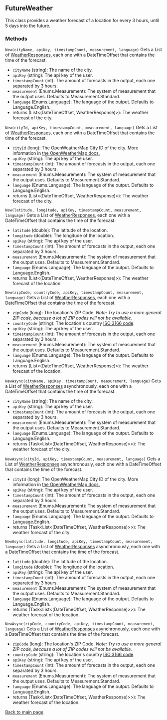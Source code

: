## FutureWeather
This class provides a weather forecast of a location for every 3 hours, until 5 days into the future.
### Methods
```New(cityName, apiKey, timestampCount, measurement, language)```
Gets a List of [WeatherResponses](https://eloyespinosa.github.io/Weather.NET/docs/models/response), each one with a DateTimeOffset that contains the time of the forecast.
- `cityName` (string): The name of the city.
- `apiKey` (string): The api key of the user.
- `timestampCount` (int): The amount of forecasts in the output, each one separated by 3 hours.
- `measurement` (Enums.Measurement): The system of measurement that the output uses. Defaults to Measurement.Standard.
- `language` (Enums.Language): The language of the output. Defaults to Language.English.
- returns (List\<(DateTimeOffset, WeatherResponse)\>): The weather forecast of the city.

```New(cityId, apiKey, timestampCount, measurement, language)```
Gets a List of [WeatherResponses](https://eloyespinosa.github.io/Weather.NET/docs/models/response), each one with a DateTimeOffset that contains the time of the forecast.
- `cityId` (long): The OpenWeatherMap City ID of the city. More information in [the OpenWeatherMap docs.](https://openweathermap.org/current#cityid)
- `apiKey` (string): The api key of the user.
- `timestampCount` (int): The amount of forecasts in the output, each one separated by 3 hours.
- `measurement` (Enums.Measurement): The system of measurement that the output uses. Defaults to Measurement.Standard.
- `language` (Enums.Language): The language of the output. Defaults to Language.English.
- returns (List\<(DateTimeOffset, WeatherResponse)\>): The weather forecast of the city.

```New(latitude, longitude, apiKey, timestampCount, measurement, language)```
Gets a List of [WeatherResponses](https://eloyespinosa.github.io/Weather.NET/docs/models/response), each one with a DateTimeOffset that contains the time of the forecast.
- `latitude` (double): The latitude of the location.
- `longitude` (double): The longitude of the location.
- `apiKey` (string): The api key of the user.
- `timestampCount` (int): The amount of forecasts in the output, each one separated by 3 hours.
- `measurement` (Enums.Measurement): The system of measurement that the output uses. Defaults to Measurement.Standard.
- `language` (Enums.Language): The language of the output. Defaults to Language.English.
- returns (List\<(DateTimeOffset, WeatherResponse)\>): The weather forecast of the location.

```New(zipCode, countryCode, apiKey, timestampCount, measurement, language)```
Gets a List of [WeatherResponses](https://eloyespinosa.github.io/Weather.NET/docs/models/response), each one with a DateTimeOffset that contains the time of the forecast.
- `zipCode` (long): The location's ZIP Code. *Note: Try to use a more general ZIP code, because a lot of ZIP codes will not be available.*
- `countryCode` (string): The location's country [ISO 3166 code](https://www.iso.org/obp/ui/#search).
- `apiKey` (string): The api key of the user.
- `timestampCount` (int): The amount of forecasts in the output, each one separated by 3 hours.
- `measurement` (Enums.Measurement): The system of measurement that the output uses. Defaults to Measurement.Standard.
- `language` (Enums.Language): The language of the output. Defaults to Language.English.
- returns (List\<(DateTimeOffset, WeatherResponse)\>): The weather forecast of the location.

```NewAsync(cityName, apiKey, timestampCount, measurement, language)```
Gets a List of [WeatherResponses](https://eloyespinosa.github.io/Weather.NET/docs/models/response) asynchronously, each one with a DateTimeOffset that contains the time of the forecast.
- `cityName` (string): The name of the city.
- `apiKey` (string): The api key of the user.
- `timestampCount` (int): The amount of forecasts in the output, each one separated by 3 hours.
- `measurement` (Enums.Measurement): The system of measurement that the output uses. Defaults to Measurement.Standard.
- `language` (Enums.Language): The language of the output. Defaults to Language.English.
- returns (Task\<List\<(DateTimeOffset, WeatherResponse)\>\>): The weather forecast of the city.

```NewAsync(cityId, apiKey, timestampCount, measurement, language)```
Gets a List of [WeatherResponses](https://eloyespinosa.github.io/Weather.NET/docs/models/response) asynchronously, each one with a DateTimeOffset that contains the time of the forecast.
- `cityId` (long): The OpenWeatherMap City ID of the city. More information in [the OpenWeatherMap docs.](https://openweathermap.org/current#cityid)
- `apiKey` (string): The api key of the user.
- `timestampCount` (int): The amount of forecasts in the output, each one separated by 3 hours.
- `measurement` (Enums.Measurement): The system of measurement that the output uses. Defaults to Measurement.Standard.
- `language` (Enums.Language): The language of the output. Defaults to Language.English.
- returns (Task\<List\<(DateTimeOffset, WeatherResponse)\>\>): The weather forecast of the city.

```NewAsync(latitude, longitude, apiKey, timestampCount, measurement, language)```
Gets a List of [WeatherResponses](https://eloyespinosa.github.io/Weather.NET/docs/models/response) asynchronously, each one with a DateTimeOffset that contains the time of the forecast.
- `latitude` (double): The latitude of the location.
- `longitude` (double): The longitude of the location.
- `apiKey` (string): The api key of the user.
- `timestampCount` (int): The amount of forecasts in the output, each one separated by 3 hours.
- `measurement` (Enums.Measurement): The system of measurement that the output uses. Defaults to Measurement.Standard.
- `language` (Enums.Language): The language of the output. Defaults to Language.English.
- returns (Task\<List\<(DateTimeOffset, WeatherResponse)\>\>): The weather forecast of the location.

```NewAsync(zipCode, countryCode, apiKey, timestampCount, measurement, language)```
Gets a List of [WeatherResponses](https://eloyespinosa.github.io/Weather.NET/docs/models/response) asynchronously, each one with a DateTimeOffset that contains the time of the forecast.
- `zipCode` (long): The location's ZIP Code. *Note: Try to use a more general ZIP code, because a lot of ZIP codes will not be available.*
- `countryCode` (string): The location's country [ISO 3166 code](https://www.iso.org/obp/ui/#search).
- `apiKey` (string): The api key of the user.
- `timestampCount` (int): The amount of forecasts in the output, each one separated by 3 hours.
- `measurement` (Enums.Measurement): The system of measurement that the output uses. Defaults to Measurement.Standard.
- `language` (Enums.Language): The language of the output. Defaults to Language.English.
- returns (Task\<List\<(DateTimeOffset, WeatherResponse)\>\>): The weather forecast of the location.

[Back to main page](https://eloyespinosa.github.io/Weather.NET/)
